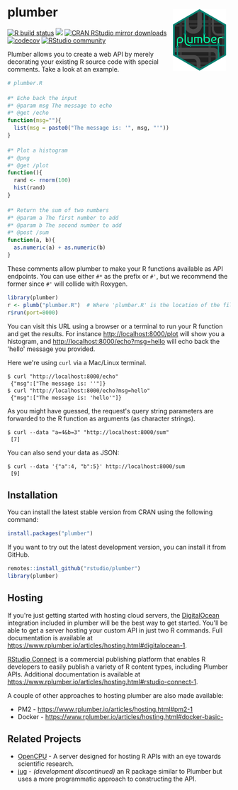 # plumber <a href='https://rstudio.github.io/plumber'><img src='man/figures/logo.svg' align="right" height="138.5" style="margin:10px;" /></a>

<!-- badges: start -->
[![R build status](https://github.com/rstudio/plumber/workflows/R-CMD-check/badge.svg)](https://github.com/rstudio/plumber/actions)
[![](https://www.r-pkg.org/badges/version/plumber)](https://www.r-pkg.org/pkg/plumber)
[![CRAN RStudio mirror downloads](https://cranlogs.r-pkg.org/badges/plumber?color=brightgreen)](https://www.r-pkg.org/pkg/plumber)
[![codecov](https://codecov.io/gh/trestletech/plumber/branch/master/graph/badge.svg)](https://codecov.io/gh/trestletech/plumber)
[![RStudio community](https://img.shields.io/badge/community-plumber-blue?style=social&logo=rstudio&logoColor=75AADB)](https://community.rstudio.com/tags/plumber)
<!-- badges: end -->

Plumber allows you to create a web API by merely decorating your existing R
source code with special comments. Take a look at an example.

```r
# plumber.R

#* Echo back the input
#* @param msg The message to echo
#* @get /echo
function(msg=""){
  list(msg = paste0("The message is: '", msg, "'"))
}

#* Plot a histogram
#* @png
#* @get /plot
function(){
  rand <- rnorm(100)
  hist(rand)
}

#* Return the sum of two numbers
#* @param a The first number to add
#* @param b The second number to add
#* @post /sum
function(a, b){
  as.numeric(a) + as.numeric(b)
}
```

These comments allow plumber to make your R functions available as API
endpoints. You can use either `#*` as the prefix or `#'`, but we recommend the
former since `#'` will collide with Roxygen.

```r
library(plumber)
r <- plumb("plumber.R")  # Where 'plumber.R' is the location of the file shown above
r$run(port=8000)
```

You can visit this URL using a browser or a terminal to run your R function and
get the results. For instance
[http://localhost:8000/plot](http://localhost:8000/plot) will show you a
histogram, and
[http://localhost:8000/echo?msg=hello](http://localhost:8000/echo?msg=hello)
will echo back the 'hello' message you provided.

Here we're using `curl` via a Mac/Linux terminal.

```
$ curl "http://localhost:8000/echo"
 {"msg":["The message is: ''"]}
$ curl "http://localhost:8000/echo?msg=hello"
 {"msg":["The message is: 'hello'"]}
```

As you might have guessed, the request's query string parameters are forwarded
to the R function as arguments (as character strings).

```
$ curl --data "a=4&b=3" "http://localhost:8000/sum"
 [7]
```

You can also send your data as JSON:

```
$ curl --data '{"a":4, "b":5}' http://localhost:8000/sum
 [9]
```

## Installation

You can install the latest stable version from CRAN using the following command:

```r
install.packages("plumber")
```

If you want to try out the latest development version, you can install it from GitHub.

```r
remotes::install_github("rstudio/plumber")
library(plumber)
```

## Hosting

If you're just getting started with hosting cloud servers, the
[DigitalOcean](https://www.digitalocean.com) integration included in plumber
will be the best way to get started. You'll be able to get a server hosting your
custom API in just two R commands. Full documentation is available at
https://www.rplumber.io/articles/hosting.html#digitalocean-1.

[RStudio Connect](https://www.rstudio.com/products/connect/) is a commercial
publishing platform that enables R developers to easily publish a variety of R
content types, including Plumber APIs. Additional documentation is available at
https://www.rplumber.io/articles/hosting.html#rstudio-connect-1.

A couple of other approaches to hosting plumber are also made available:

 - PM2 - https://www.rplumber.io/articles/hosting.html#pm2-1
 - Docker - https://www.rplumber.io/articles/hosting.html#docker-basic-

## Related Projects

- [OpenCPU](https://www.opencpu.org/) - A server designed for hosting R APIs
  with an eye towards scientific research.
- [jug](http://bart6114.github.io/jug/index.html) - *(development discontinued)*
  an R package similar to Plumber but uses a more programmatic approach to
  constructing the API.
